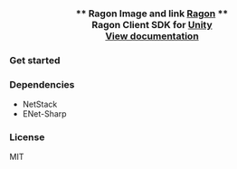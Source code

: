 <div align="center">
  <h3>
    ** Ragon Image and link <a href="https://github.com/edmand46/Ragon">Ragon</a> **
    <br>
    Ragon Client SDK for <a href="https://unity3d.com/">Unity</a>
    <br>
    <a href="">View documentation</a>
  </h3>
</div>

### Get started


### Dependencies
* NetStack
* ENet-Sharp

### License

MIT
